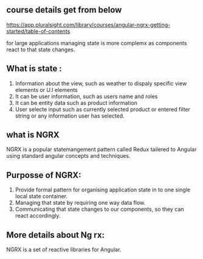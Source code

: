 ## course details get from below
https://app.pluralsight.com/library/courses/angular-ngrx-getting-started/table-of-contents

for large applications managing state is more complemx 
as components react to that state changes.

## What is state : 
1. Information about the view, such as weather to dispaly specific view elements or U.I elements
2. It can be user information, such as users name and roles 
3. It can be entity data such as product information 
4. User selecte input such as currently selected product or entered filter string or any information user 
has selected. 

## what is NGRX 
NGRX is a popular statemangement pattern called Redux tailered to Angular using standard angular concepts and techniques.

## Purposse of NGRX:
 1. Provide formal pattern for organising application state in to one single local state container.
 2. Managing that state by requiring one way data flow.
 3. Communicating that state changes to our components, so they can react accordingly. 
  
## More details about Ng rx:
NGRX is a set of reactive libraries for Angular.
 
 
 
